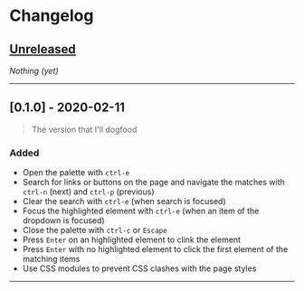 # Changelog

## [Unreleased]
_Nothing (yet)_

----

## [0.1.0] - 2020-02-11
> The version that I'll dogfood
### Added
- Open the palette with `ctrl-e`
- Search for links or buttons on the page and navigate the matches with `ctrl-n` (next) and `ctrl-p` (previous)
- Clear the search with `ctrl-e` (when search is focused)
- Focus the highlighted element with `ctrl-e` (when an item of the dropdown is focused)
- Close the palette with `ctrl-c` or `Escape`
- Press `Enter` on an highlighted element to clink the element
- Press `Enter` with no highlighted element to click the first element of the matching items
- Use CSS modules to prevent CSS clashes with the page styles

----

[Unreleased]: https://github.com/krzystof/accessible/compare/v0.1.0...HEAD
[0.1]: https://github.com/krzystof/accessible/releases/tag/v0.1.0
